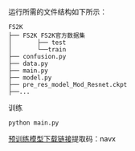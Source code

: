 运行所需的文件结构如下所示：
```
FS2K
├── FS2K FS2K官方数据集
│       ├── test
│       └──train
├── confusion.py
├── data.py
├── main.py
├── model.py 
├── pre_res_model_Mod_Resnet.ckpt
├──...
```
训练
```
python main.py
```
[预训练模型下载链接](https://pan.baidu.com/s/1ck2Qp49iWPkA7vft7n-ajg)提取码：navx



